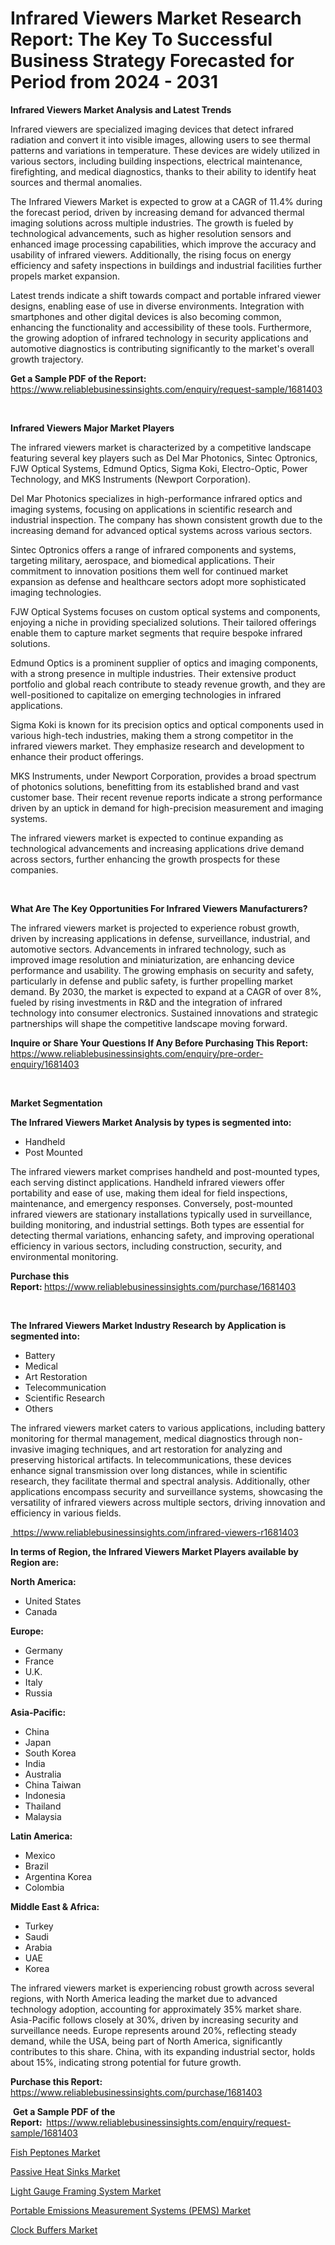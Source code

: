 <p><h1>Infrared Viewers Market Research Report: The Key To Successful Business Strategy Forecasted for Period from 2024 - 2031</h1></p><p><strong>Infrared Viewers Market Analysis and Latest Trends</strong></p>
<p><p>Infrared viewers are specialized imaging devices that detect infrared radiation and convert it into visible images, allowing users to see thermal patterns and variations in temperature. These devices are widely utilized in various sectors, including building inspections, electrical maintenance, firefighting, and medical diagnostics, thanks to their ability to identify heat sources and thermal anomalies.</p><p>The Infrared Viewers Market is expected to grow at a CAGR of 11.4% during the forecast period, driven by increasing demand for advanced thermal imaging solutions across multiple industries. The growth is fueled by technological advancements, such as higher resolution sensors and enhanced image processing capabilities, which improve the accuracy and usability of infrared viewers. Additionally, the rising focus on energy efficiency and safety inspections in buildings and industrial facilities further propels market expansion.</p><p>Latest trends indicate a shift towards compact and portable infrared viewer designs, enabling ease of use in diverse environments. Integration with smartphones and other digital devices is also becoming common, enhancing the functionality and accessibility of these tools. Furthermore, the growing adoption of infrared technology in security applications and automotive diagnostics is contributing significantly to the market's overall growth trajectory.</p></p>
<p><strong>Get a Sample PDF of the Report:&nbsp;</strong> <a href="https://www.reliablebusinessinsights.com/enquiry/request-sample/1681403?utm_campaign=39&utm_medium=2&utm_source=Github&utm_content=ia&utm_term=01102024&utm_id=infrared-viewers">https://www.reliablebusinessinsights.com/enquiry/request-sample/1681403</a></p>
<p>&nbsp;</p>
<p><strong>Infrared Viewers Major Market Players</strong></p>
<p><p>The infrared viewers market is characterized by a competitive landscape featuring several key players such as Del Mar Photonics, Sintec Optronics, FJW Optical Systems, Edmund Optics, Sigma Koki, Electro-Optic, Power Technology, and MKS Instruments (Newport Corporation). </p><p>Del Mar Photonics specializes in high-performance infrared optics and imaging systems, focusing on applications in scientific research and industrial inspection. The company has shown consistent growth due to the increasing demand for advanced optical systems across various sectors.</p><p>Sintec Optronics offers a range of infrared components and systems, targeting military, aerospace, and biomedical applications. Their commitment to innovation positions them well for continued market expansion as defense and healthcare sectors adopt more sophisticated imaging technologies.</p><p>FJW Optical Systems focuses on custom optical systems and components, enjoying a niche in providing specialized solutions. Their tailored offerings enable them to capture market segments that require bespoke infrared solutions.</p><p>Edmund Optics is a prominent supplier of optics and imaging components, with a strong presence in multiple industries. Their extensive product portfolio and global reach contribute to steady revenue growth, and they are well-positioned to capitalize on emerging technologies in infrared applications.</p><p>Sigma Koki is known for its precision optics and optical components used in various high-tech industries, making them a strong competitor in the infrared viewers market. They emphasize research and development to enhance their product offerings.</p><p>MKS Instruments, under Newport Corporation, provides a broad spectrum of photonics solutions, benefitting from its established brand and vast customer base. Their recent revenue reports indicate a strong performance driven by an uptick in demand for high-precision measurement and imaging systems.</p><p>The infrared viewers market is expected to continue expanding as technological advancements and increasing applications drive demand across sectors, further enhancing the growth prospects for these companies.</p></p>
<p>&nbsp;</p>
<p><strong>What Are The Key Opportunities For Infrared Viewers Manufacturers?</strong></p>
<p><p>The infrared viewers market is projected to experience robust growth, driven by increasing applications in defense, surveillance, industrial, and automotive sectors. Advancements in infrared technology, such as improved image resolution and miniaturization, are enhancing device performance and usability. The growing emphasis on security and safety, particularly in defense and public safety, is further propelling market demand. By 2030, the market is expected to expand at a CAGR of over 8%, fueled by rising investments in R&D and the integration of infrared technology into consumer electronics. Sustained innovations and strategic partnerships will shape the competitive landscape moving forward.</p></p>
<p><strong>Inquire or Share Your Questions If Any Before Purchasing This Report:</strong> <a href="https://www.reliablebusinessinsights.com/enquiry/pre-order-enquiry/1681403?utm_campaign=39&utm_medium=2&utm_source=Github&utm_content=ia&utm_term=01102024&utm_id=infrared-viewers">https://www.reliablebusinessinsights.com/enquiry/pre-order-enquiry/1681403</a></p>
<p>&nbsp;</p>
<p><strong>Market Segmentation</strong></p>
<p><strong>The Infrared Viewers Market Analysis by types is segmented into:</strong></p>
<p><ul><li>Handheld</li><li>Post Mounted</li></ul></p>
<p><p>The infrared viewers market comprises handheld and post-mounted types, each serving distinct applications. Handheld infrared viewers offer portability and ease of use, making them ideal for field inspections, maintenance, and emergency responses. Conversely, post-mounted infrared viewers are stationary installations typically used in surveillance, building monitoring, and industrial settings. Both types are essential for detecting thermal variations, enhancing safety, and improving operational efficiency in various sectors, including construction, security, and environmental monitoring.</p></p>
<p><strong>Purchase this Report:&nbsp;</strong><a href="https://www.reliablebusinessinsights.com/purchase/1681403?utm_campaign=39&utm_medium=2&utm_source=Github&utm_content=ia&utm_term=01102024&utm_id=infrared-viewers">https://www.reliablebusinessinsights.com/purchase/1681403</a></p>
<p>&nbsp;</p>
<p><strong>The Infrared Viewers Market Industry Research by Application is segmented into:</strong></p>
<p><ul><li>Battery</li><li>Medical</li><li>Art Restoration</li><li>Telecommunication</li><li>Scientific Research</li><li>Others</li></ul></p>
<p><p>The infrared viewers market caters to various applications, including battery monitoring for thermal management, medical diagnostics through non-invasive imaging techniques, and art restoration for analyzing and preserving historical artifacts. In telecommunications, these devices enhance signal transmission over long distances, while in scientific research, they facilitate thermal and spectral analysis. Additionally, other applications encompass security and surveillance systems, showcasing the versatility of infrared viewers across multiple sectors, driving innovation and efficiency in various fields.</p></p>
<p><a href="https://www.reliablebusinessinsights.com/infrared-viewers-r1681403?utm_campaign=39&utm_medium=2&utm_source=Github&utm_content=ia&utm_term=01102024&utm_id=infrared-viewers">&nbsp;https://www.reliablebusinessinsights.com/infrared-viewers-r1681403</a></p>
<p><strong>In terms of Region, the Infrared Viewers Market Players available by Region are:</strong></p>
<p>
    <p> <strong> North America: </strong>
        <ul>
            <li>United States</li>
            <li>Canada</li>
        </ul>
        </p> 
    <p> <strong> Europe: </strong>
        <ul>
            <li>Germany</li>
            <li>France</li>
            <li>U.K.</li>
            <li>Italy</li>
            <li>Russia</li>
        </ul>
        </p> 
    <p> <strong> Asia-Pacific: </strong>
        <ul>
            <li>China</li>
            <li>Japan</li>
            <li>South Korea</li>
            <li>India</li>
            <li>Australia</li>
            <li>China Taiwan</li>
            <li>Indonesia</li>
            <li>Thailand</li>
            <li>Malaysia</li>
        </ul>
        </p> 
    <p> <strong> Latin America: </strong>
        <ul>
            <li>Mexico</li>
            <li>Brazil</li>
            <li>Argentina Korea</li>
            <li>Colombia</li>
        </ul>
        </p> 
    <p> <strong> Middle East & Africa: </strong>
        <ul>
            <li>Turkey</li>
            <li>Saudi</li>
            <li>Arabia</li>
            <li>UAE</li>
            <li>Korea</li>
        </ul>
    </p>
    </p>
<p><p>The infrared viewers market is experiencing robust growth across several regions, with North America leading the market due to advanced technology adoption, accounting for approximately 35% market share. Asia-Pacific follows closely at 30%, driven by increasing security and surveillance needs. Europe represents around 20%, reflecting steady demand, while the USA, being part of North America, significantly contributes to this share. China, with its expanding industrial sector, holds about 15%, indicating strong potential for future growth.</p></p>
<p><strong>Purchase this Report: </strong><a href="https://www.reliablebusinessinsights.com/purchase/1681403?utm_campaign=39&utm_medium=2&utm_source=Github&utm_content=ia&utm_term=01102024&utm_id=infrared-viewers">https://www.reliablebusinessinsights.com/purchase/1681403</a></p>
<p>&nbsp;<strong>Get a Sample PDF of the Report:&nbsp;&nbsp;</strong><a href="https://www.reliablebusinessinsights.com/enquiry/request-sample/1681403?utm_campaign=39&utm_medium=2&utm_source=Github&utm_content=ia&utm_term=01102024&utm_id=infrared-viewers">https://www.reliablebusinessinsights.com/enquiry/request-sample/1681403</a></p>
<p><strong></strong></p>
<p><p><a href="https://www.linkedin.com/pulse/fish-peptones-market-size-share-competitive-landscape-4fuxc?utm_campaign=39&utm_medium=2&utm_source=Github&utm_content=ia&utm_term=01102024&utm_id=infrared-viewers">Fish Peptones Market</a></p><p><a href="https://issuu.com/reportprime-2/docs/passive-heat-sinks-market-size-2030_8ed504563ed945?utm_campaign=39&utm_medium=2&utm_source=Github&utm_content=ia&utm_term=01102024&utm_id=infrared-viewers">Passive Heat Sinks Market</a></p><p><a href="https://www.linkedin.com/pulse/global-light-gauge-framing-system-industry-types-applications-htooe?utm_campaign=39&utm_medium=2&utm_source=Github&utm_content=ia&utm_term=01102024&utm_id=infrared-viewers">Light Gauge Framing System Market</a></p><p><a href="https://github.com/arionmp/Market-Research-Report-List-5/blob/main/portable-emissions-measurement-systems-pems-market.md?utm_campaign=39&utm_medium=2&utm_source=Github&utm_content=ia&utm_term=01102024&utm_id=infrared-viewers">Portable Emissions Measurement Systems (PEMS) Market</a></p><p><a href="https://issuu.com/reportprime-2/docs/clock-buffers-market-size-2030.pptx_250c625426c002?utm_campaign=39&utm_medium=2&utm_source=Github&utm_content=ia&utm_term=01102024&utm_id=infrared-viewers">Clock Buffers Market</a></p></p>